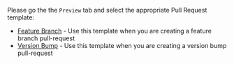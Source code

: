 Please go the the `Preview` tab and select the appropriate Pull Request template:

* [Feature Branch](?expand=1&template=feature_branch_pr_template.md) - Use this template when you are creating a feature branch pull-request
* [Version Bump](?expand=1&template=version_bump_pr_template.md) - Use this template when you are creating a version bump pull-request

